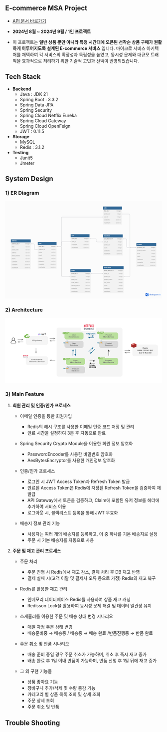 <!-- ABOUT THE PROJECT -->

##  E-commerce MSA Project

- [API 문서 바로가기](https://documenter.getpostman.com/view/36704792/2sAXjRVpGJ)

* **2024년 8월 ~ 2024년 9월 / 1인 프로젝트**

- 이 프로젝트는 **일반 상품 뿐만 아니라 특정 시간대에 오픈된 선착순 상품 구매가 원활하게 이루어지도록 설계된 E-commerce 서비스** 입니다. 마이크로 서비스 아키텍처를 채택하여 각 서비스의 확장성과 독립성을 높였고, 동시성 문제와 대규모 트래픽을 효과적으로 처리하기 위한 기술적 고민과 선택이 반영되었습니다.

## Tech Stack

- **Backend**
	- Java : JDK 21
	-  Spring Boot : 3.3.2
	-  Spring Data JPA
	-  Spring Security
	-  Spring Cloud Netflix  Eureka
	-  Spring Cloud Gateway
	-  Spring Cloud OpenFeign
	-  JWT : 0.11.5
- **Storage**
	-   MySQL
	-   Redis : 3.1.2
- **Testing**
	- Junit5
	- Jmeter


##  System Design

### 1)  ER Diagram
![image](img/erd.png)


### 2) Architecture
![image](img/architecture.png)


### 3) Main Feature

1.  **회원 관리 및 인증/인가 프로세스**

	- 이메일 인증을 통한 회원가입
		- Redis의 해시 구조를 사용한 이메일 인증 코드 저장 및 관리
		- 만료 시간을 설정하여 3분 후 자동으로 만료

	- Spring Security Crypto Module을 이용한 회원 정보 암호화
		- PasswordEncoder를 사용한 비밀번호 암호화
		- AesBytesEncryptor를 사용한 개인정보 암호화

	- 인증/인가 프로세스
		- 로그인 시 JWT Access Token과 Refresh Token 발급
		- 만료된 Access Token은 Redis에 저장된 Refresh Token을 검증하여 재발급
		- API Gateway에서 토큰을 검증하고, Claim에 포함된 유저 정보를 헤더에 추가하여 서비스 이용
        - 로그아웃 시, 블랙리스트 등록을 통해 JWT 무효화
	
	- 배송지 정보 관리 기능
      - 사용자는 여러 개의 배송지를 등록하고, 이 중 하나를 기본 배송지로 설정
      - 주문 시 기본 배송지를 자동으로 사용
      
2.  **주문 및 재고 관리 프로세스**

	- 주문 처리
		- 주문 진행 시 Redis에서 재고 감소, 결제 처리 후 DB 재고 반영
		- 결제 실패 시(고객 이탈 및 결제사 오류 등으로 가정) Redis의 재고 복구

	- Redis를 활용한 재고 관리
		- 인메모리 데이터베이스 Redis를 사용하여 상품 재고 캐싱
		- Redisson Lock을 활용하여 동시성 문제 해결 및 데이터 일관성 유지

	-  스케줄러를 이용한 주문 및 배송 상태 변경 시나리오
		- 매일 자정 주문 상태 변경
		- 배송준비중 → 배송중 / 배송중 → 배송 완료 /반품진행중 → 반품 완료

	-  주문 취소 및 반품 시나리오
		- 배송 준비 중일 경우 주문 취소가 가능하며, 취소 후 즉시 재고 증가
		- 배송 완료 후 1일 이내 반품이 가능하며, 반품 신청 후 1일 뒤에 재고 증가

	- 그 외 구현 기능들
    	- 상품 좋아요 기능
		- 장바구니 추가/삭제 및 수량 증감 기능
		- 카테고리 별 상품 목록 조회 및 상세 조회
		- 주문 상세 조회
		- 주문 취소 및 반품

## Trouble Shooting
